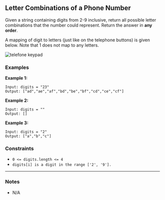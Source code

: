 ## Letter Combinations of a Phone Number

Given a string containing digits from 2-9 inclusive, return all possible letter combinations that the number could represent. Return the answer in **any order**.

A mapping of digit to letters (just like on the telephone buttons) is given below. Note that 1 does not map to any letters.

<p align="left">
  <img src="../../../assets/Telephone-keypad2.png" alt="telefone keypad">
</p>

### Examples

**Example 1:**

```text
Input: digits = "23"
Output: ["ad","ae","af","bd","be","bf","cd","ce","cf"]
```

**Example 2:**

```text
Input: digits = ""
Output: []
```

**Example 3:**

```text
Input: digits = "2"
Output: ["a","b","c"]
```

### Constraints

- `0 <= digits.length <= 4`
- `digits[i] is a digit in the range ['2', '9'].`

---

### Notes

- N/A